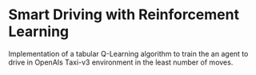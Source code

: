 # Smart Driving with Reinforcement Learning

Implementation of a tabular Q-Learning algorithm to train the an agent to drive in OpenAIs Taxi-v3 environment in the least number of moves.

